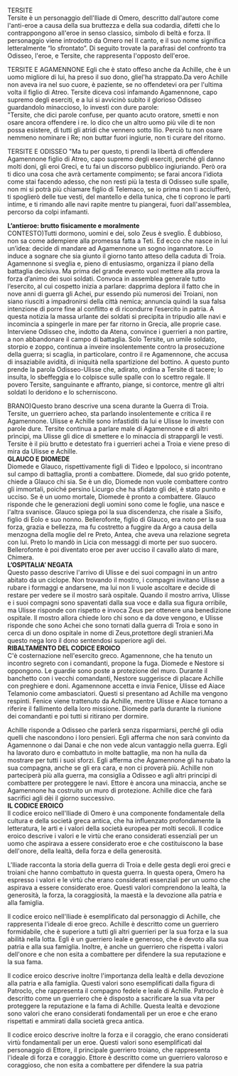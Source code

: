 

TERSITE   
Tersite è un personaggio dell'Iliade di Omero, descritto dall'autore come l'anti-eroe a causa della sua bruttezza e della sua codardia, difetti che lo contrappongono all'eroe in senso classico, simbolo di beltà e forza. Il personaggio viene introdotto da Omero nel II canto, e il suo nome significa letteralmente “lo sfrontato”. Di seguito trovate la parafrasi del confronto tra Odisseo, l'eroe, e Tersite, che rappresenta l'opposto dell'eroe.

TERSITE E AGAMENNONE  Egli che è stato offeso anche da Achille, che è un uomo migliore di lui, ha preso il suo dono, gliel'ha strappato.Da vero Achille non aveva ira nel suo cuore, è paziente, se no offendetevi ora per l'ultima volta il figlio di Atreo. Tersite diceva così infamando Agamennone, capo supremo degli eserciti, e a lui si avvicinò subito il glorioso Odisseo guardandolo minaccioso, lo investì con dure parole:  
"Tersite, che dici parole confuse, per quanto acuto oratore, smetti e non osare ancora offendere i re. Io dico che un altro uomo più vile di te non possa esistere, dì tutti gli atridi che vennero sotto Ilio. Perciò tu non osare nemmeno nominare i Re; non buttar fuori ingiurie, non ti curare del ritorno.

TERSITE E ODISSEO  "Ma tu per questo, ti prendi la libertà di offendere Agamennone figlio di Atreo, capo supremo degli eserciti, perché gli danno molti doni, gli eroi Greci, e tu fai un discorso pubblico ingiuriando. Però ora ti dico una cosa che avrà certamente compimento; se farai ancora l’idiota come stai facendo adesso, che non resti più la testa di Odisseo sulle spalle, non mi si potrà più chiamare figlio di Telemaco, se io prima non ti acciufferò, ti spoglierò delle tue vesti, del mantello e della tunica, che ti coprono le parti intime, e ti rimando alle navi rapite mentre tu piangerai, fuori dall'assemblea, percorso da colpi infamanti.

**L’antieroe: brutto fisicamente e moralmente**  
CONTESTO)Tutti dormono, uomini e dei, solo Zeus è sveglio. È dubbioso, non sa come adempiere alla promessa fatta a Teti. Ed ecco che nasce in lui un’idea: decide di mandare ad Agamennone un sogno ingannatore. Lo induce a sognare che sia giunto il giorno tanto atteso della caduta di Troia. Agamennone si sveglia e, pieno di entusiasmo, organizza il piano della battaglia decisiva. Ma prima del grande evento vuol mettere alla prova la forza d’animo dei suoi soldati. Convoca in assemblea generale tutto l’esercito, al cui cospetto inizia a parlare: dapprima deplora il fatto che in nove anni di guerra gli Achei, pur essendo più numerosi dei Troiani, non siano riusciti a impadronirsi della città nemica; annuncia quindi la sua falsa intenzione di porre fine al conflitto e di ricondurre l’esercito in patria. A questa notizia la massa urlante dei soldati si precipita in tripudio alle navi e incomincia a spingerle in mare per far ritorno in Grecia, alle proprie case. Interviene Odisseo che, indotto da Atena, convince i guerrieri a non partire, a non abbandonare il campo di battaglia. Solo Tersite, un umile soldato, storpio e zoppo, continua a inveire insolentemente contro la prosecuzione della guerra; si scaglia, in particolare, contro il re Agamennone, che accusa di insaziabile avidità, di iniquità nella spartizione del bottino. A questo punto prende la parola Odisseo-Ulisse che, adirato, ordina a Tersite di tacere; lo insulta, lo sbeffeggia e lo colpisce sulle spalle con lo scettro regale. Il povero Tersite, sanguinante e affranto, piange, si contorce, mentre gli altri soldati lo deridono e lo scherniscono.

BRANO)Questo brano descrive una scena durante la Guerra di Troia. Tersite, un guerriero acheo, sta parlando insolentemente e critica il re Agamennone. Ulisse e Achille sono infastiditi da lui e Ulisse lo investe con parole dure. Tersite continua a parlare male di Agamennone e di altri prìncipi, ma Ulisse gli dice di smettere e lo minaccia di strappargli le vesti. Tersite è il più brutto e detestato fra i guerrieri achei a Troia e viene preso di mira da Ulisse e Achille.  
**GLAUCO E DIOMEDE**  
Diomede e Glauco, rispettivamente figli di Tideo e Ippoloco, si incontrano sul campo di battaglia, pronti a combattere. Diomede, dal suo grido potente, chiede a Glauco chi sia. Se è un dio, Diomede non vuole combattere contro gli immortali, poiché persino Licurgo che ha sfidato gli dei, è stato punito e ucciso. Se è un uomo mortale, Diomede è pronto a combattere. Glauco risponde che le generazioni degli uomini sono come le foglie, una nasce e l'altra svanisce. Glauco spiega poi la sua discendenza, che risale a Sisifo, figlio di Eolo e suo nonno. Bellerofonte, figlio di Glauco, era noto per la sua forza, grazia e bellezza, ma fu costretto a fuggire da Argo a causa della menzogna della moglie del re Preto, Antea, che aveva una relazione segreta con lui. Preto lo mandò in Licia con messaggi di morte per suo suocero. Bellerofonte è poi diventato eroe per aver ucciso il cavallo alato di mare, Chimera.  
**L’OSPITALIA’ NEGATA**  
Questo passo descrive l'arrivo di Ulisse e dei suoi compagni in un antro abitato da un ciclope. Non trovando il mostro, i compagni invitano Ulisse a rubare i formaggi e andarsene, ma lui non li  vuole ascoltare e decide di restare per vedere se il mostro sarà ospitale. Quando il mostro arriva, Ulisse e i suoi compagni sono spaventati dalla sua voce e dalla sua figura orribile, ma Ulisse risponde con rispetto e invoca Zeus per ottenere una benedizione ospitale. Il mostro allora chiede loro chi sono e da dove vengono, e Ulisse risponde che sono Achei che sono tornati dalla guerra di Troia e sono in cerca di un dono ospitale in nome di Zeus,protettore degli stranieri.Ma questo nega loro il dono sentendosi superiore agli dei.  
**RIBALTAMENTO DEL CODICE EROICO**  
C'è costernazione nell'esercito greco. Agamennone, che ha tenuto un incontro segreto con i comandanti, propone la fuga. Diomede e Nestore si oppongono. Le guardie sono poste a protezione del muro. Durante il banchetto con i vecchi comandanti, Nestore suggerisce di placare Achille con preghiere e doni. Agamennone accetta e invia Fenice, Ulisse ed Aiace Telamonio come ambasciatori. Questi si presentano ad Achille ma vengono respinti. Fenice viene trattenuto da Achille, mentre Ulisse e Aiace tornano a riferire il fallimento della loro missione. Diomede parla durante la riunione dei comandanti e poi tutti si ritirano per dormire.

Achille risponde a Odisseo che parlerà senza risparmiarsi, perché gli odia quelli che nascondono i loro pensieri. Egli afferma che non sarà convinto da Agamennone o dai Danai e che non vede alcun vantaggio nella guerra. Egli ha lavorato duro e combattuto in molte battaglie, ma non ha nulla da mostrare per tutti i suoi sforzi. Egli afferma che Agamennone gli ha rubato la sua compagna, anche se gli era cara, e non ci proverà più. Achille non parteciperà più alla guerra, ma consiglia a Odisseo e agli altri principi di combattere per proteggere le navi. Ettore è ancora una minaccia, anche se Agamennone ha costruito un muro di protezione. Achille dice che farà sacrifici agli dèi il giorno successivo.  
**IL CODICE EROICO**  
Il codice eroico nell'Iliade di Omero è una componente fondamentale della cultura e della società greca antica, che ha influenzato profondamente la letteratura, le arti e i valori della società europea per molti secoli. Il codice eroico descrive i valori e le virtù che erano considerati essenziali per un uomo che aspirava a essere considerato eroe e che costituiscono la base dell'onore, della lealtà, della forza e della generosità.

L'Iliade racconta la storia della guerra di Troia e delle gesta degli eroi greci e troiani che hanno combattuto in questa guerra. In questa opera, Omero ha espresso i valori e le virtù che erano considerati essenziali per un uomo che aspirava a essere considerato eroe. Questi valori comprendono la lealtà, la generosità, la forza, la coraggiosità, la maestà e la devozione alla patria e alla famiglia.

Il codice eroico nell'Iliade è esemplificato dal personaggio di Achille, che rappresenta l'ideale di eroe greco. Achille è descritto come un guerriero formidabile, che è superiore a tutti gli altri guerrieri per la sua forza e la sua abilità nella lotta. Egli è un guerriero leale e generoso, che è devoto alla sua patria e alla sua famiglia. Inoltre, è anche un guerriero che rispetta i valori dell'onore e che non esita a combattere per difendere la sua reputazione e la sua fama.

Il codice eroico descrive inoltre l'importanza della lealtà e della devozione alla patria e alla famiglia. Questi valori sono esemplificati dalla figura di Patroclo, che rappresenta il compagno fedele e leale di Achille. Patroclo è descritto come un guerriero che è disposto a sacrificare la sua vita per proteggere la reputazione e la fama di Achille. Questa lealtà e devozione sono valori che erano considerati fondamentali per un eroe e che erano rispettati e ammirati dalla società greca antica.

Il codice eroico descrive inoltre la forza e il coraggio, che erano considerati virtù fondamentali per un eroe. Questi valori sono esemplificati dal personaggio di Ettore, il principale guerriero troiano, che rappresenta l'ideale di forza e coraggio. Ettore è descritto come un guerriero valoroso e coraggioso, che non esita a combattere per difendere la sua patria